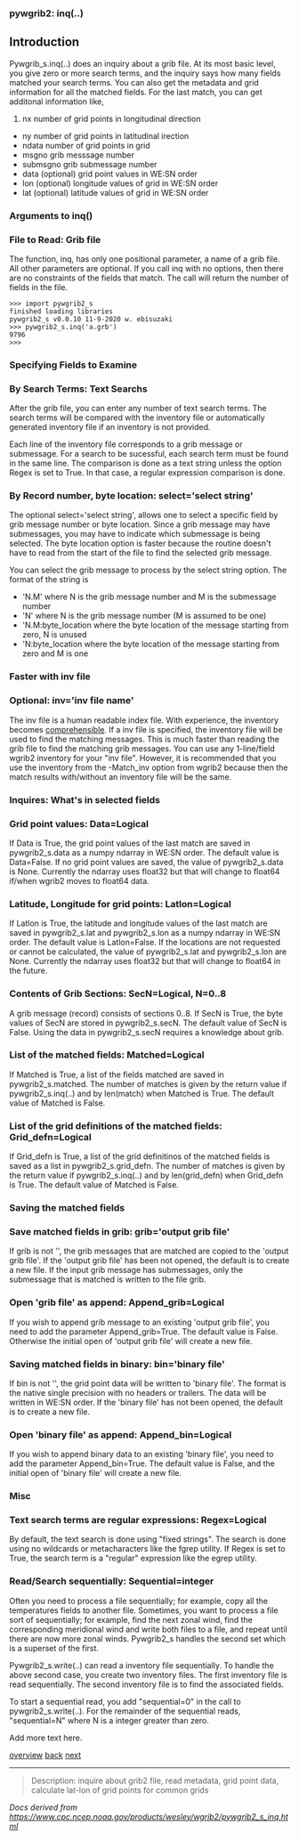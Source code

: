 ### pywgrib2: inq(..)

## Introduction

Pywgrib_s.inq(..) does an inquiry about a grib file. At its most basic level,
you give zero or more search terms, and the inquiry says how many fields matched
your search terms. You can also get the metadata and grid information for all the matched
fields. For the last match, you can get additonal information like,

1. nx number of grid points in longitudinal direction

- ny number of grid points in latitudinal irection
- ndata number of grid points in grid
- msgno grib messsage number
- submsgno grib submessage number
- data (optional) grid point values in WE:SN order
- lon (optional) longitude values of grid in WE:SN order
- lat (optional) latitude values of grid in WE:SN order

### Arguments to inq()

### File to Read: Grib file

The function, inq, has only one positional parameter, a name of a grib file.
All other parameters are optional. If you call inq with no options, then
there are no constraints of the fields that match. The call will return the
number of fields in the file.

```
>>> import pywgrib2_s
finished loading libraries
pywgrib2_s v0.0.10 11-9-2020 w. ebisuzaki
>>> pywgrib2_s.inq('a.grb')
9796
>>>
```

### Specifying Fields to Examine

### By Search Terms: Text Searchs

After the grib file, you can enter any number of text search terms.
The search terms will be compared with the inventory file or automatically
generated inventory file if an inventory is not provided.

Each line of the inventory file corresponds to a grib message or submessage.
For a search to be sucessful, each search term must be found in the same line.
The comparison is done as a text string unless the option Regex is set to True.
In that case, a regular expression comparison is done.

### By Record number, byte location: select='select string'

The optional select='select string', allows one to select a specific field by grib message
number or byte location. Since a grib message may have submessages, you may have
to indicate which submessage is being selected. The byte location option is faster
because the routine doesn't have to read from the start of the file to find the selected
grib message.

You can select the grib message to process by the select string option.
The format of the string is

- 'N.M' where N is the grib message number and M is the submessage number
- 'N' where N is the grib message number (M is assumed to be one)
- 'N.M:byte_location where the byte location of the message starting from zero, N is unused
- 'N:byte_location where the byte location of the message starting from zero and M is one

### Faster with inv file

### Optional: inv='inv file name'

The inv file is a human readable index file. With experience,
the inventory becomes [comprehensible](./default_inv.md).
If a inv file is specified, the inventory file will be used to find
the matching messages. This is much faster than reading the grib
file to find the matching grib messages.
You can use any 1-line/field wgrib2 inventory for your "inv file".
However, it is recommended that you use the inventory from the
-Match_inv option from wgrib2 because then the match results with/without
an inventory file will be the same.

### Inquires: What's in selected fields

### Grid point values: Data=Logical

If Data is True, the grid point values of the last match are saved
in pywgrib2_s.data as a numpy ndarray in WE:SN order.
The default value is Data=False. If no grid point values are saved,
the value of pywgrib2_s.data is None. Currently the ndarray uses
float32 but that will change to float64 if/when wgrib2 moves to float64
data.

### Latitude, Longitude for grid points: Latlon=Logical

If Latlon is True, the latitude and longitude values of the last match are saved
in pywgrib2_s.lat and pywgrib2_s.lon as a numpy ndarray in WE:SN order.
The default value is Latlon=False. If the locations are not requested
or cannot be calculated, the value of pywgrib2_s.lat and pywgrib2_s.lon are None.
Currently the ndarray uses float32 but that will change to float64 in the future.

### Contents of Grib Sections: SecN=Logical, N=0..8

A grib message (record) consists of sections 0..8. If SecN is True, the
byte values of SecN are stored in pywgrib2_s.secN. The default value
of SecN is False. Using the data in pywgrib2_s.secN requires a knowledge
about grib.

### List of the matched fields: Matched=Logical

If Matched is True, a list of the fields matched are saved in
pywgrib2_s.matched. The number of matches is given by the
return value if pywgrib2_s.inq(..) and by len(match) when Matched is True.
The default value of Matched is False.

### List of the grid definitions of the matched fields: Grid_defn=Logical

If Grid_defn is True, a list of the grid definitinos of the matched fields is
saved as a list in pywgrib2_s.grid_defn. The number of matches is given by the
return value if pywgrib2_s.inq(..) and by len(grid_defn) when Grid_defn is True.
The default value of Matched is False.

### Saving the matched fields

### Save matched fields in grib: grib='output grib file'

If grib is not '', the grib messages that are matched are copied to the 'output grib file'.
If the 'output grib file' has been not opened, the default is to create a new file.
If the input grib message has submessages, only the submessage that is matched is written
to the file grib.

### Open 'grib file' as append: Append_grib=Logical

If you wish to append grib message to an existing 'output grib file',
you need to add the parameter Append_grib=True. The default value is False.
Otherwise the initial open of 'output grib file' will create a new file.

### Saving matched fields in binary: bin='binary file'

If bin is not '', the grid point data will be written to 'binary file'. The format is the native
single precision with no headers or trailers. The data will be written in WE:SN order.
If the 'binary file' has not been opened, the default is to create a new file.

### Open 'binary file' as append: Append_bin=Logical

If you wish to append binary data to an existing 'binary file',
you need to add the parameter Append_bin=True. The default value is False, and
the initial open of 'binary file' will create a new file.

### Misc

### Text search terms are regular expressions: Regex=Logical

By default, the text search is done using "fixed strings". The search is
done using no wildcards or metacharacters like the fgrep utility. If Regex is set to True,
the search term is a "regular" expression like the egrep utility.

### Read/Search sequentially: Sequential=integer

Often you need to process a file sequentially; for example, copy all the
temperatures fields to another file. Sometimes, you want to process a file
sort of sequentially; for example, find the next zonal wind, find the
corresponding meridional wind and write both files to a file, and repeat
until there are now more zonal winds. Pywgrib2_s handles the second
set which is a superset of the first.

Pywgrib2_s.write(..) can read a inventory file sequentially. To handle
the above second case, you create two inventory files. The first inventory
file is read sequentially. The second inventory file is to find the associated
fields.

To start a sequential read, you add "sequential=0" in the call to pywgrib2_s.write(..).
For the remainder of the sequential reads, "sequential=N" where N is a integer greater than zero.

Add more text here.

[overview](./pywgrib2_s.md)
[back](./pywgrib2_s_read_inv.md)
[next](./pywgrib2_s_write.md)

---

> Description: inquire about grib2 file, read metadata, grid point data, calculate lat-lon of grid points for common grids

_Docs derived from <https://www.cpc.ncep.noaa.gov/products/wesley/wgrib2/pywgrib2_s_inq.html>_
